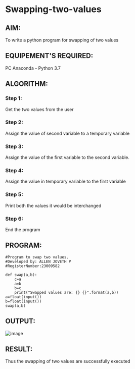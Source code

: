 # Swapping-two-values
## AIM:
To write a python program for swapping of two values
## EQUIPEMENT'S REQUIRED: 
PC
Anaconda - Python 3.7
## ALGORITHM: 
### Step 1:
Get the two values from the user
### Step 2: 
Assign the value of second variable to a temporary variable 
### Step 3: 
Assign the value of the first variable to the second variable.
### Step 4:  
Assign the value in temporary variable to the first variable
### Step 5: 
Print both the values it would be interchanged
### Step 6: 
End the program
## PROGRAM:
```
#Program to swap two values.
#Developed by: ALLEN JOVETH P
#RegisterNumber:23009582

def swap(a,b):
    c=a
    a=b
    b=c
    print("Swapped values are: {} {}".format(a,b))
a=float(input())
b=float(input())
swap(a,b) 
```

## OUTPUT:
![image](https://github.com/allenjoveth/Swapping-two-values/assets/139422287/95ed2624-094f-417f-8a8d-9f7c3b0e0ccf)


## RESULT:
Thus the swapping of two values are successfully executed





[def]: output.jpg
